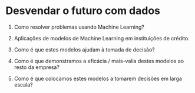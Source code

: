 # Desvendar o futuro com dados

1. Como resolver problemas usando Machine Learning?

2. Aplicações de modelos de Machine Learning em instituições de crédito.

3. Como é que estes modelos ajudam à tomada de decisão?

4. Como é que demonstramos a eficácia / mais-valia destes modelos ao resto da empresa?

5. Como é que colocamos estes modelos a tomarem decisões em larga escala?
